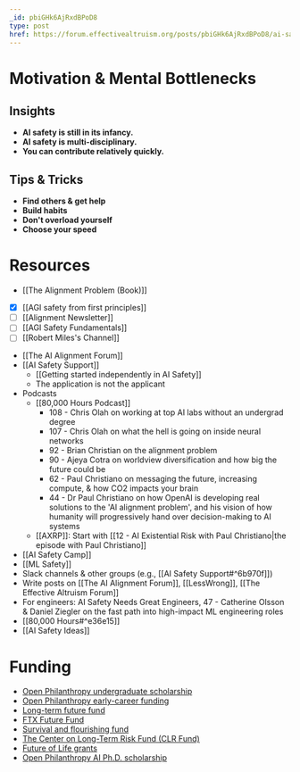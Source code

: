 ```yaml
---
_id: pbiGHk6AjRxdBPoD8
type: post
href: https://forum.effectivealtruism.org/posts/pbiGHk6AjRxdBPoD8/ai-safety-starter-pack
---
```


# Motivation & Mental Bottlenecks

## Insights

- **AI safety is still in its infancy.**
- **AI safety is multi-disciplinary.**
- **You can contribute relatively quickly.**

## Tips & Tricks

- **Find others & get help**
- **Build habits**
- **Don't overload yourself**
- **Choose your speed**

# Resources

- [[The Alignment Problem (Book)]]
- [x] [[AGI safety from first principles]]
- [ ] [[Alignment Newsletter]]
- [ ] [[AGI Safety Fundamentals]]
- [ ] [[Robert Miles's Channel]]
- [[The AI Alignment Forum]]
- [[AI Safety Support]]
	- [[Getting started independently in AI Safety]]
	- The application is not the applicant
- Podcasts
	- [[80,000 Hours Podcast]]
		- 108 - Chris Olah on working at top AI labs without an undergrad degree
		- 107 - Chris Olah on what the hell is going on inside neural networks
		- 92 - Brian Christian on the alignment problem
		- 90 - Ajeya Cotra on worldview diversification and how big the future could be
		- 62 - Paul Christiano on messaging the future, increasing compute, & how CO2 impacts your brain
		- 44 - Dr Paul Christiano on how OpenAI is developing real solutions to the 'AI alignment problem', and his vision of how humanity will progressively hand over decision-making to AI systems
	- [[AXRP]]: Start with [[12 - AI Existential Risk with Paul Christiano|the episode with Paul Christiano]]
- [[AI Safety Camp]]
- [[ML Safety]]
- Slack channels & other groups (e.g., [[AI Safety Support#^6b970f]])
- Write posts on [[The AI Alignment Forum]], [[LessWrong]], [[The Effective Altruism Forum]]
- For engineers: AI Safety Needs Great Engineers, 47 - Catherine Olsson & Daniel Ziegler on the fast path into high-impact ML engineering roles
- [[80,000 Hours#^e36e15]]
- [[AI Safety Ideas]]

# Funding

- [Open Philanthropy undergraduate scholarship](https://www.openphilanthropy.org/focus/other-areas/undergraduate-scholarship)
- [Open Philanthropy early-career funding](https://www.openphilanthropy.org/focus/other-areas/early-career-funding-individuals-interested-improving-long-term-future)
- [Long-term future fund](https://funds.effectivealtruism.org/funds/far-future)
- [FTX Future Fund](https://ftxfuturefund.org/)
- [Survival and flourishing fund](https://survivalandflourishing.fund/)
- [The Center on Long-Term Risk Fund (CLR Fund)](https://longtermrisk.org/grantmaking/)
- [Future of Life grants](https://futureoflife.org/grant-programs/)
- [Open Philanthropy AI Ph.D. scholarship](https://www.openphilanthropy.org/focus/global-catastrophic-risks/potential-risks-advanced-artificial-intelligence/the-open-phil-ai-fellowship#:~:text=Fellows%20receive%20a%20%2440%2C000%20stipend,out%20before%20March%2031%2C%202022.)
